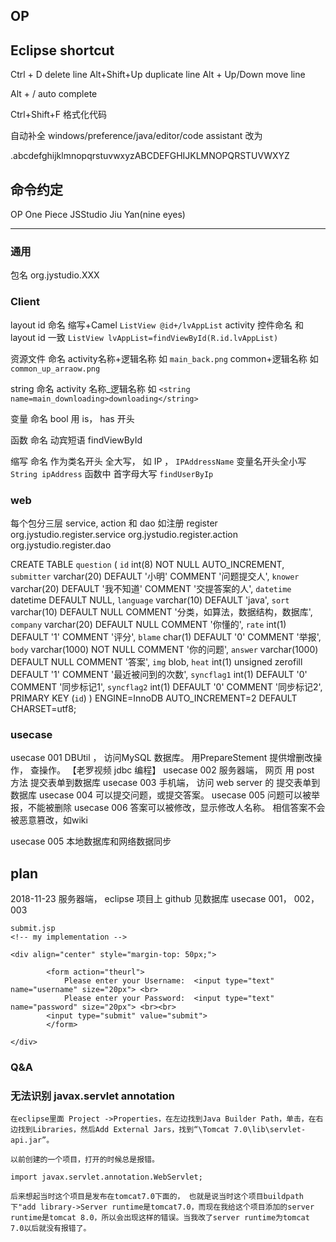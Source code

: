 ## OP

## Eclipse shortcut
Ctrl + D                delete line
Alt+Shift+Up            duplicate line
Alt + Up/Down           move line

Alt + /                 auto complete

Ctrl+Shift+F            格式化代码

自动补全
windows/preference/java/editor/code assistant 改为

.abcdefghijklmnopqrstuvwxyzABCDEFGHIJKLMNOPQRSTUVWXYZ

## 命令约定

OP              One Piece
JSStudio        Jiu Yan(nine eyes)

---
### 通用
包名                      org.jystudio.XXX

### Client

layout id 命名                缩写+Camel   `ListView @id+/lvAppList`
activity  控件命名            和 layout id 一致 `ListView lvAppList=findViewById(R.id.lvAppList) `

资源文件   命名               activity名称+逻辑名称 如 `main_back.png`
                            common+逻辑名称      如 `common_up_arraow.png`

string    命名                activity 名称_逻辑名称 如  `<string name=main_downloading>downloading</string>`

变量       命名                bool 用 is， has 开头

函数       命名                动宾短语 findViewById

缩写       命名                作为类名开头 全大写， 如 IP ， `IPAddressName`
                              变量名开头全小写               `String ipAddress`
                              函数中 首字母大写              `findUserByIp`

### web
每个包分三层 service, action 和 dao 如注册 register
org.jystudio.register.service
org.jystudio.register.action
org.jystudio.register.dao

CREATE TABLE `question` (
  `id` int(8) NOT NULL AUTO_INCREMENT,
  `submitter` varchar(20) DEFAULT '小明' COMMENT '问题提交人',
  `knower` varchar(20) DEFAULT '我不知道' COMMENT '交提答案的人',
  `datetime` datetime DEFAULT NULL,
  `language` varchar(10) DEFAULT 'java',
  `sort` varchar(10) DEFAULT NULL COMMENT '分类，如算法，数据结构，数据库',
  `company` varchar(20) DEFAULT NULL COMMENT '你懂的',
  `rate` int(1) DEFAULT '1' COMMENT '评分',
  `blame` char(1) DEFAULT '0' COMMENT '举报',
  `body` varchar(1000) NOT NULL COMMENT '你的问题',
  `answer` varchar(1000) DEFAULT NULL COMMENT '答案',
  `img` blob,
  `heat` int(1) unsigned zerofill DEFAULT '1' COMMENT '最近被问到的次数',
  `syncflag1` int(1) DEFAULT '0' COMMENT '同步标记1',
  `syncflag2` int(1) DEFAULT '0' COMMENT '同步标记2',
  PRIMARY KEY (`id`)
) ENGINE=InnoDB AUTO_INCREMENT=2 DEFAULT CHARSET=utf8;



### usecase
usecase 001 DBUtil ， 访问MySQL 数据库。 用PrepareStement 提供增删改操作， 查操作。 【老罗视频 jdbc 编程】
usecase 002 服务器端， 网页 用 post 方法 提交表单到数据库
usecase 003 手机端，  访问 web server 的 提交表单到数据库
usecase 004 可以提交问题，或提交答案。 
usecase 005 问题可以被举报，不能被删除
usecase 006 答案可以被修改，显示修改人名称。 相信答案不会被恶意篡改，如wiki

usecase 005 本地数据库和网络数据同步
 



## plan

2018-11-23
服务器端， eclipse 项目上 github
见数据库
usecase 001， 002， 003



```
submit.jsp
<!-- my implementation -->

<div align="center" style="margin-top: 50px;">
 
        <form action="theurl">
            Please enter your Username:  <input type="text" name="username" size="20px"> <br>
            Please enter your Password:  <input type="text" name="password" size="20px"> <br><br>
        <input type="submit" value="submit">
        </form>
 
</div>
```


### Q&A
### 无法识别 javax.servlet annotation
```
在eclipse里面 Project ->Properties，在左边找到Java Builder Path，单击，在右边找到Libraries，然后Add External Jars，找到“\Tomcat 7.0\lib\servlet-api.jar”。

以前创建的一个项目，打开的时候总是报错。

import javax.servlet.annotation.WebServlet;  

后来想起当时这个项目是发布在tomcat7.0下面的， 也就是说当时这个项目buildpath下"add library->Server runtime是tomcat7.0，而现在我给这个项目添加的server runtime是tomcat 8.0，所以会出现这样的错误。当我改了server runtime为tomcat 7.0以后就没有报错了。
```


